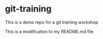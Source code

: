 # git-training
This is a demo repo for a git training workshop

This is a modification to my README.md file

